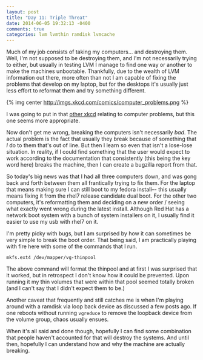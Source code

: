 ```yaml
---
layout: post
title: "Day 11: Triple Threat"
date: 2014-06-05 19:32:13 -0400
comments: true
categories: lvm lvmthin ramdisk lvmcache
---
```

Much of my job consists of taking my computers... and destroying them. Well, I'm not supposed to be destroying them, and I'm not necessarily trying to either, but usually in testing LVM I manage to find one way or another to make the machines unbootable. Thankfully, due to the wealth of LVM information out there, more often than not I am capable of fixing the problems that develop on my laptop, but for the desktops it's usually just less effort to reformat them and try something different.

{% img center http://imgs.xkcd.com/comics/computer_problems.png %}

I was going to put in that [other xkcd](http://xkcd.com/349/) relating to computer problems, but this one seems more appropriate.

Now don't get me wrong, breaking the computers isn't necessarily *bad*. The actual problem is the fact that usually they break because of something that *I* do to them that's out of line. But then I learn so even that isn't a lose-lose situation. In reality, if I could find something that the user would expect to work according to the documentation that consistently (this being the key word here) breaks the machine, then I can create a bugzilla report from that. 

So today's big news was that I had all three computers down, and was gong back and forth between them all frantically trying to fix them. For the laptop that means making sure I can still boot to my fedora install–- this usually means fixing it from the rhel7 release candidate dual boot. For the other two computers, it's reformatting them and deciding on a new order / seeing what exactly went wrong during the latest install. Although Red Hat has a network boot system with a bunch of system installers on it, I usually find it easier to use my usb with rhel7 on it. 

I'm pretty picky with bugs, but I am surprised by how it can sometimes be very simple to break the boot order. That being said, I am practically playing with fire here with some of the commands that I run.

```
mkfs.ext4 /dev/mapper/vg-thinpool
```

The above command will format the thinpool and at first I was surprised that it worked, but in retrospect I don't know how it could be prevented. Upon running it my thin volumes that were within that pool seemed totally broken (and I can't say that I didn't expect them to be.)

Another caveat that frequently and still catches me is when I'm playing around with a ramdisk via loop back device as discussed a few posts ago. If one reboots without running ```vgreduce``` to remove the loopback device from the volume group, chaos usually ensues. 

When it's all said and done though, hopefully I can find some combination that people haven't accounted for that will destroy the systems. And until then, hopefully I can understand how and why the machine are actually breaking.